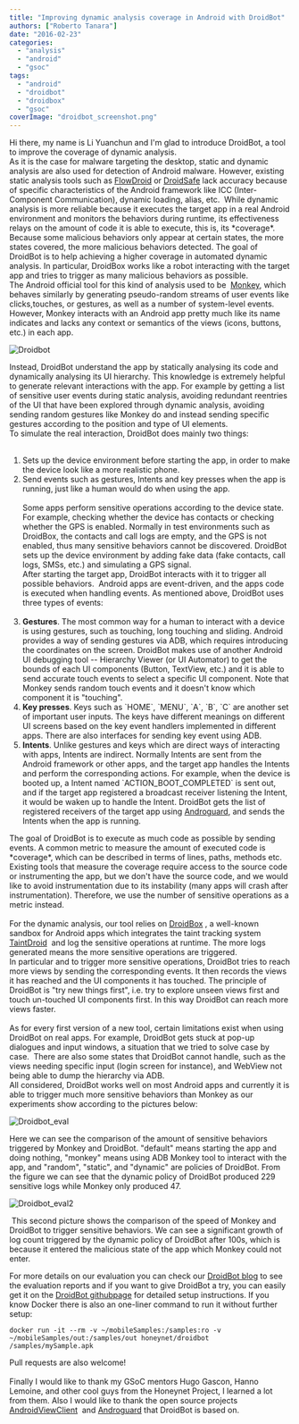 ```yaml
---
title: "Improving dynamic analysis coverage in Android with DroidBot"
authors: ["Roberto Tanara"]
date: "2016-02-23"
categories: 
  - "analysis"
  - "android"
  - "gsoc"
tags: 
  - "android"
  - "droidbot"
  - "droidbox"
  - "gsoc"
coverImage: "droidbot_screenshot.png"
---
```


Hi there, my name is Li Yuanchun and I'm glad to introduce DroidBot, a tool to improve the coverage of dynamic analysis.  
As it is the case for malware targeting the desktop, static and dynamic analysis are also used for detection of Android malware. However, existing static analysis tools such as [FlowDroid](https://blogs.uni-paderborn.de/sse/tools/flowdroid/) or [DroidSafe](http://mit-pac.github.io/droidsafe-src/) lack accuracy because of specific characteristics of the Android framework like ICC (Inter-Component Communication), dynamic loading, alias, etc.  While dynamic analysis is more reliable because it executes the target app in a real Android environment and monitors the behaviors during runtime, its effectiveness relays on the amount of code it is able to execute, this is, its \*coverage\*. Because some malicious behaviors only appear at certain states, the more states covered, the more malicious behaviors detected. The goal of DroidBot is to help achieving a higher coverage in automated dynamic analysis. In particular, DroidBox works like a robot interacting with the target app and tries to trigger as many malicious behaviors as possible.  
The Android official tool for this kind of analysis used to be  [Monkey](http://developer.android.com/tools/help/monkey.html), which behaves similarly by generating pseudo-random streams of user events like clicks,touches, or gestures, as well as a number of system-level events. However, Monkey interacts with an Android app pretty much like its name indicates and lacks any context or semantics of the views (icons, buttons, etc.) in each app.

 ![Droidbot](images/droidbot_screenshot.png "Droidbot") 

Instead, DroidBot understand the app by statically analysing its code and dynamically analysing its UI hierarchy. This knowledge is extremely helpful to generate relevant interactions with the app. For example by getting a list of sensitive user events during static analysis, avoiding redundant reentries of the UI that have been explored through dynamic analysis, avoiding sending random gestures like Monkey do and instead sending specific gestures according to the position and type of UI elements.  
To simulate the real interaction, DroidBot does mainly two things:  
   
1. Sets up the device environment before starting the app, in order to make the device look like a more realistic phone.  
2. Send events such as gestures, Intents and key presses when the app is running, just like a human would do when using the app.  
   
Some apps perform sensitive operations according to the device state. For example, checking whether the device has contacts or checking whether the GPS is enabled. Normally in test environments such as DroidBox, the contacts and call logs are empty, and the GPS is not enabled, thus many sensitive behaviors cannot be discovered. DroidBot sets up the device environment by adding fake data (fake contacts, call logs, SMSs, etc.) and simulating a GPS signal.  
After starting the target app, DroidBot interacts with it to trigger all possible behaviors.  Android apps are event-driven, and the apps code is executed when handling events. As mentioned above, DroidBot uses three types of events:  
   
1. **Gestures**. The most common way for a human to interact with a device is using gestures, such as touching, long touching and sliding. Android provides a way of sending gestures via ADB, which requires introducing the coordinates on the screen. DroidBot makes use of another Android UI debugging tool -- Hierarchy Viewer (or UI Automator) to get the bounds of each UI components (Button, TextView, etc.) and it is able to send accurate touch events to select a specific UI component. Note that Monkey sends random touch events and it doesn't know which component it is "touching".  
2. **Key presses**. Keys such as \`HOME\`, \`MENU\`, \`A\`, \`B\`, \`C\` are another set of important user inputs. The keys have different meanings on different UI screens based on the key event handlers implemented in different apps. There are also interfaces for sending key event using ADB.  
3. **Intents**. Unlike gestures and keys which are direct ways of interacting with apps, Intents are indirect. Normally Intents are sent from the Android framework or other apps, and the target app handles the Intents and perform the corresponding actions. For example, when the device is booted up, a Intent named \`ACTION\_BOOT\_COMPLETED\` is sent out, and if the target app registered a broadcast receiver listening the Intent, it would be waken up to handle the Intent. DroidBot gets the list of registered receivers of the target app using [Androguard](http://code.google.com/p/androguard/), and sends the Intents when the app is running.

The goal of DroidBot is to execute as much code as possible by sending events. A common metric to measure the amount of executed code is \*coverage\*, which can be described in terms of lines, paths, methods etc. Existing tools that measure the coverage require access to the source code or instrumenting the app, but we don't have the source code, and we would like to avoid instrumentation due to its instability (many apps will crash after instrumentation). Therefore, we use the number of sensitive operations as a metric instead.  
   
For the dynamic analysis, our tool relies on [DroidBox](https://github.com/pjlantz/droidbox) , a well-known sandbox for Android apps which integrates the taint tracking system [TaintDroid](http://www.appanalysis.org/)  and log the sensitive operations at runtime. The more logs generated means the more sensitive operations are triggered.  
In particular and to trigger more sensitive operations, DroidBot tries to reach more views by sending the corresponding events. It then records the views it has reached and the UI components it has touched. The principle of DroidBot is "try new things first", i.e. try to explore unseen views first and touch un-touched UI components first. In this way DroidBot can reach more views faster.  
   
As for every first version of a new tool, certain limitations exist when using DroidBot on real apps. For example, DroidBot gets stuck at pop-up dialogues and input windows, a situation that we tried to solve case by case.  There are also some states that DroidBot cannot handle, such as the views needing specific input (login screen for instance), and WebView not being able to dump the hierarchy via ADB.  
All considered, DroidBot works well on most Android apps and currently it is able to trigger much more sensitive behaviors than Monkey as our experiments show according to the pictures below:

![Droidbot_eval](images/droidbot_evaluation1.png "Droidbot_eval")  

Here we can see the comparison of the amount of sensitive behaviors triggered by Monkey and DroidBot. "default" means starting the app and doing nothing, "monkey" means using ADB Monkey tool to interact with the app, and "random", "static", and "dynamic" are policies of DroidBot. From the figure we can see that the dynamic policy of DroidBot produced 229 sensitive logs while Monkey only produced 47.

![Droidbot_eval2](images/droidbot_evaluation2.png "Droidbot_eval2")

 This second picture shows the comparison of the speed of Monkey and DroidBot to trigger sensitive behaviors. We can see a significant growth of log count triggered by the dynamic policy of DroidBot after 100s, which is because it entered the malicious state of the app which Monkey could not enter.

For more details on our evaluation you can check our [DroidBot blog](http://lynnlyc.github.io/droidbot/) to see the evaluation reports and if you want to give DroidBot a try, you can easily get it on the [DroidBot githubpage](https://github.com/lynnlyc/droidbot) for detailed setup instructions. If you know Docker there is also an one-liner command to run it without further setup:  

```
docker run -it --rm -v ~/mobileSamples:/samples:ro -v ~/mobileSamples/out:/samples/out honeynet/droidbot /samples/mySample.apk  
```

Pull requests are also welcome!  
   
Finally I would like to thank my GSoC mentors Hugo Gascon, Hanno Lemoine, and other cool guys from the Honeynet Project, I learned a lot from them. Also I would like to thank the open source projects [AndroidViewClient](https://github.com/dtmilano/AndroidViewClient)  and [Androguard](http://code.google.com/p/androguard/) that DroidBot is based on.
